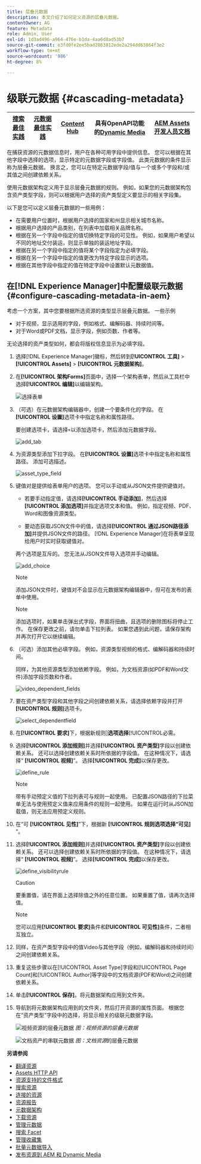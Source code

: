 ```yaml
---
title: 层叠元数据
description: 本文介绍了如何定义资源的层叠元数据。
contentOwner: AG
feature: Metadata
role: Admin, User
exl-id: 1d3ad496-a964-476e-b1da-4aa6d8ad53b7
source-git-commit: e3fd0fe2ee5bad2863812ede2a294dd63864f3e2
workflow-type: tm+mt
source-wordcount: '986'
ht-degree: 8%

---
```


# 级联元数据 {#cascading-metadata}

| [搜索最佳实践](/help/assets/search-best-practices.md) | [元数据最佳实践](/help/assets/metadata-best-practices.md) | [Content Hub](/help/assets/product-overview.md) | 具有OpenAPI功能的[Dynamic Media](/help/assets/dynamic-media-open-apis-overview.md) | [AEM Assets开发人员文档](https://developer.adobe.com/experience-cloud/experience-manager-apis/) |
| ------------- | --------------------------- |---------|----|-----|

在捕获资源的元数据信息时，用户在各种可用字段中提供信息。 您可以根据在其他字段中选择的选项，显示特定的元数据字段或字段值。 此类元数据的条件显示称为层叠元数据。 换言之，您可以在特定元数据字段/值与一个或多个字段和/或其值之间创建依赖关系。

使用元数据架构定义用于显示层叠元数据的规则。 例如，如果您的元数据架构包含资产类型字段，则可以根据用户选择的资产类型定义要显示的相关字段集。

以下是您可以定义层叠元数据的一些用例：

* 在需要用户位置时，根据用户选择的国家和州显示相关城市名称。
* 根据用户选择的产品类别，在列表中加载相关品牌名称。
* 根据在另一个字段中指定的值切换特定字段的可见性。 例如，如果用户希望以不同的地址交付装运，则显示单独的装运地址字段。
* 根据在另一个字段中指定的值将某个字段指定为必填字段。
* 根据在另一个字段中指定的值更改为特定字段显示的选项。
* 根据在其他字段中指定的值在特定字段中设置默认元数据值。

## 在[!DNL Experience Manager]中配置级联元数据 {#configure-cascading-metadata-in-aem}

考虑一个方案，其中您要根据所选资源的类型显示层叠元数据。 一些示例

* 对于视频，显示适用的字段，例如格式、编解码器、持续时间等。
* 对于Word或PDF文档，显示字段，例如页数、作者等。

无论选择的资产类型如何，都会将版权信息显示为必填字段。

1. 选择[!DNL Experience Manager]徽标，然后转到&#x200B;**[!UICONTROL 工具]** > **[!UICONTROL Assets]** > **[!UICONTROL 元数据架构]**。
1. 在&#x200B;**[!UICONTROL 架构Forms]**&#x200B;页面中，选择一个架构表单，然后从工具栏中选择&#x200B;**[!UICONTROL 编辑]**&#x200B;以编辑架构。

   ![选择表单](assets/select_form.png)

1. （可选）在元数据架构编辑器中，创建一个要条件化的字段。 在&#x200B;**[!UICONTROL 设置]**&#x200B;选项卡中指定名称和属性路径。

   要创建选项卡，请选择`+`以添加选项卡，然后添加元数据字段。

   ![add_tab](assets/add_tab.png)

1. 为资源类型添加下拉字段。 在&#x200B;**[!UICONTROL 设置]**&#x200B;选项卡中指定名称和属性路径。 添加可选描述。

   ![asset_type_field](assets/asset_type_field.png)

1. 键值对是提供给表单用户的选项。 您可以手动或从JSON文件提供键值对。

   * 若要手动指定值，请选择&#x200B;**[!UICONTROL 手动添加]**，然后选择&#x200B;**[!UICONTROL 添加选项]**&#x200B;并指定选项文本和值。 例如，指定视频、PDF、Word和图像资源类型。

   * 要动态获取JSON文件中的值，请选择&#x200B;**[!UICONTROL 通过JSON路径添加]**&#x200B;并提供JSON文件的路径。 [!DNL Experience Manager]在将表单呈现给用户时实时获取键值对。

   两个选项是互斥的。 您无法从JSON文件导入选项并手动编辑。

   ![add_choice](assets/add_choice.png)

   >[!NOTE]
   >
   >添加JSON文件时，键值对不会显示在元数据架构编辑器中，但可在发布的表单中使用。

   >[!NOTE]
   >
   >添加选项时，如果单击弹出式字段，界面将扭曲，且选项的删除图标将停止工作。 在保存更改之前，请勿单击下拉列表。 如果您遇到此问题，请保存架构并再次打开它以继续编辑。

1. （可选）添加其他必填字段。 例如，资源类型视频的格式、编解码器和持续时间。

   同样，为其他资源类型添加依赖字段。 例如，为文档资源(如PDF和Word文件)添加字段页数和作者。

   ![video_dependent_fields](assets/video_dependent_fields.png)

1. 要在资产类型字段和其他字段之间创建依赖关系，请选择依赖字段并打开&#x200B;**[!UICONTROL 规则]**&#x200B;选项卡。

   ![select_dependentfield](assets/select_dependentfield.png)

1. 在&#x200B;**[!UICONTROL 要求]**&#x200B;下，根据新规则&#x200B;]**选项选择**[!UICONTROL &#x200B;必需。
1. 选择&#x200B;**[!UICONTROL 添加规则]**&#x200B;并选择&#x200B;**[!UICONTROL 资产类型]**&#x200B;字段以创建依赖关系。 还可以选择创建依赖关系时所依据的字段值。 在这种情况下，请选择“ **[!UICONTROL 视频]**”。 选择&#x200B;**[!UICONTROL 完成]**&#x200B;以保存更改。

   ![define_rule](assets/define_rule.png)

   >[!NOTE]
   >
   >带有手动预定义值的下拉列表可与规则一起使用。 已配置JSON路径的下拉菜单无法与使用预定义值来应用条件的规则一起使用。 如果在运行时从JSON加载值，则无法应用预定义规则。

1. 在“可 **[!UICONTROL 见性]**”下，根据新 **[!UICONTROL 规则选项选择“可见]** ”。

1. 选择&#x200B;**[!UICONTROL 添加规则]**&#x200B;并选择&#x200B;**[!UICONTROL 资产类型]**&#x200B;字段以创建依赖关系。 还可以选择创建依赖关系时所依据的字段值。 在这种情况下，请选择“ **[!UICONTROL 视频]**”。 选择&#x200B;**[!UICONTROL 完成]**&#x200B;以保存更改。

   ![define_visibilityrule](assets/define_visibilityrule.png)

   >[!CAUTION]
   >
   >要重置值，请在界面上选择除值之外的任意位置。 如果重置了值，请再次选择值。

   >[!NOTE]
   >
   >您可以应用&#x200B;**[!UICONTROL 要求]**&#x200B;条件和&#x200B;**[!UICONTROL 可见性]**&#x200B;条件，二者相互独立。

1. 同样，在资产类型字段中的值Video与其他字段（例如，编解码器和持续时间）之间创建依赖关系。
1. 重复这些步骤以在[!UICONTROL Asset Type]字段和[!UICONTROL Page Count]和[!UICONTROL Author]等字段中的文档资源(PDF和Word)之间创建依赖关系。
1. 单击&#x200B;**[!UICONTROL 保存]**。将元数据架构应用到文件夹。

1. 导航到将元数据架构应用到的文件夹，然后打开资源的属性页面。 根据您在“资产类型”字段中的选择，将显示相关的级联元数据字段。

   ![视频资源的层叠元数据](assets/video_asset.png)
   *图：视频资源的层叠元数据*

   ![文档资产的串联元数据](assets/doc_type_fields.png)
   *图：文档资源*&#x200B;的层叠元数据

**另请参阅**

* [翻译资源](translate-assets.md)
* [Assets HTTP API](mac-api-assets.md)
* [资源支持的文件格式](file-format-support.md)
* [搜索资源](search-assets.md)
* [连接的资源](use-assets-across-connected-assets-instances.md)
* [资源报告](asset-reports.md)
* [元数据架构](metadata-schemas.md)
* [下载资源](download-assets-from-aem.md)
* [管理元数据](manage-metadata.md)
* [搜索 Facet](search-facets.md)
* [管理收藏集](manage-collections.md)
* [批量元数据导入](metadata-import-export.md)
* [发布资源到 AEM 和 Dynamic Media](/help/assets/publish-assets-to-aem-and-dm.md)
